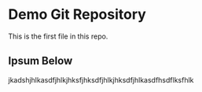 # Demo Git Repository

This is the first file in this repo.

## Ipsum Below

jkadshjhlkasdfjhlkjhksfjhksdfjhlkjhksdfjhlkasdfhsdflksfhlk